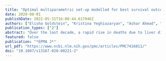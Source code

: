 ```yaml
---
title: "Optimal multiparametric set-up modelled for best survival outcomes in palliative treatment of liver malignancies: unsupervised machine learning and 3 PM recommendations"
date: 2020-08-01
publishDate: 2022-05-31T16:00:44.617946Z
authors: ["Elisha Goldstein", "Kristina Yeghiazaryan", "Ashar Ahmad", "Frank A. Giordano", "Holger Fröhlich", "Olga Golubnitschaja"]
publication_types: ["2"]
abstract: "Over the last decade, a rapid rise in deaths due to liver disease has been observed especially amongst young people. Nowadays liver disease accounts for approximately 2 million deaths per year worldwide: 1 million due to complications of cirrhosis and 1 million due to viral hepatitis and hepatocellular carcinoma. Besides primary liver malignancies, almost all solid tumours are capable to spread metastases to the liver, in particular, gastrointestinal cancers, breast and genitourinary cancers, lung cancer, melanomas and sarcomas. A big portion of liver malignancies undergo palliative care. To this end, the paradigm of the palliative care in the liver cancer management is evolving from “just end of the life” care to careful evaluation of all aspects relevant for the survivorship. In the presented study, an evidence-based approach has been taken to target molecular pathways and subcellular components for modelling most optimal conditions with the longest survival rates for patients diagnosed with advanced liver malignancies who underwent palliative treatments. We developed an unsupervised machine learning (UML) approach to robustly identify patient subgroups based on estimated survival curves for each individual patient and each individual potential biomarker. UML using consensus hierarchical clustering of biomarker derived risk profiles resulted into 3 stable patient subgroups. There were no significant differences in age, gender, therapy, diagnosis or comorbidities across clusters. Survival times across clusters differed significantly. Furthermore, several of the biomarkers demonstrated highly significant pairwise differences between clusters after correction for multiple testing, namely, “comet assay” patterns of classes I, III, IV and expression rates of calgranulin A (S100), SOD2 and profilin—all measured ex vivo in circulating leucocytes. Considering worst, intermediate and best survival curves with regard to identified clusters and corresponding patterns of parameters measured, clear differences were found for “comet assay” and S100 expression patterns. In conclusion, multi-faceted cancer control within the palliative care of liver malignancies is crucial for improved disease outcomes including individualised patient profiling, predictive models and implementation of corresponding cost-effective risks mitigating measures detailed in the paper. The “proof-of-principle” model is presented."
featured: false
publication: "*EPMA J*"
url_pdf: "https://www.ncbi.nlm.nih.gov/pmc/articles/PMC7416811/"
doi: "10.1007/s13167-020-00221-2"
---
```


